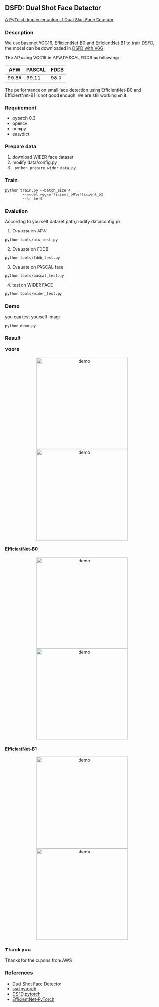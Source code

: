 ## DSFD: Dual Shot Face Detector ##
[A PyTorch Implementation of Dual Shot Face Detector](https://arxiv.org/abs/1810.10220?utm_source=feedburner&utm_medium=feed&utm_campaign=Feed%3A+arxiv%2FQSXk+%28ExcitingAds%21+cs+updates+on+arXiv.org%29)

### Description
We use basenet [VGG16](https://pan.baidu.com/s/1Q-YqoxJyqvln6KTcIck1tQ), [EfficientNet-B0](http://storage.googleapis.com/public-models/efficientnet/efficientnet-b0-355c32eb.pth) and [EfficientNet-B1](http://storage.googleapis.com/public-models/efficientnet/efficientnet-b1-f1951068.pth) to train DSFD, the model can be downloaded in [DSFD with VGG](https://pan.baidu.com/s/17cpDHEwYVxWmOIPqUy5zCQ).
 
The AP using VGG16 in AFW,PASCAL,FDDB as following:

| 	AFW     |   PASCAL	|   FDDB   |
| --------- |-----------| ---------|
|	  99.89   |   99.11   |   98.3   |

The performance on small face detection using EfficientNet-B0 and EfficientNet-B1 is not good enough, we are still working on it.  
 
### Requirement
* pytorch 0.3 
* opencv 
* numpy 
* easydict

### Prepare data 
1. download WIDER face dataset
2. modify data/config.py 
3. ``` python prepare_wider_data.py```


### Train 
``` 
python train.py --batch_size 4 
		--model vgg\efficient_b0\efficient_b1 
		--lr 5e-4
``` 

### Evalution
According to yourself dataset path,modify data/config.py 
1. Evaluate on AFW.
```
python tools/afw_test.py
```
2. Evaluate on FDDB 
```
python tools/fddb_test.py
```
3. Evaluate on PASCAL  face 
``` 
python tools/pascal_test.py
```
4. test on WIDER FACE 
```
python tools/wider_test.py
```
### Demo 
you can test yourself image
```
python demo.py
```
### Result
#### VGG16
<div align="center">
<img src="https://github.com/mexiQQ/DSFD-VGG16-EfficientNet/blob/master/VGG16/test1.jpg" height="300px" alt="demo" >
<img src="https://github.com/mexiQQ/DSFD-VGG16-EfficientNet/blob/master/VGG16/test6.jpg" height="300px" alt="demo" >
</div>

#### EfficientNet-B0
<div align="center">
<img src="https://github.com/mexiQQ/DSFD-VGG16-EfficientNet/blob/master/EfficientNet-B0/test1.jpg" height="300px" alt="demo" >
<img src="https://github.com/mexiQQ/DSFD-VGG16-EfficientNet/blob/master/EfficientNet-B0/test6.jpg" height="300px" alt="demo" >
</div>

#### EfficientNet-B1
<div align="center">
<img src="https://github.com/mexiQQ/DSFD-VGG16-EfficientNet/blob/master/EfficientNet-B1/test1.jpg" height="300px" alt="demo" >
<img src="https://github.com/mexiQQ/DSFD-VGG16-EfficientNet/blob/master/EfficientNet-B1/test6.jpg" height="300px" alt="demo" >
</div>

### Thank you
Thanks for the cupons from AWS

### References
* [Dual Shot Face Detector](https://arxiv.org/abs/1810.10220?utm_source=feedburner&utm_medium=feed&utm_campaign=Feed%3A+arxiv%2FQSXk+%28ExcitingAds%21+cs+updates+on+arXiv.org%29)
* [ssd.pytorch](https://github.com/amdegroot/ssd.pytorch)
* [DSFD.pytorch](https://github.com/yxlijun/DSFD.pytorch)
* [EfficientNet-PyTorch](https://github.com/lukemelas/EfficientNet-PyTorch)
